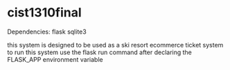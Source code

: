 # cist1310final
Dependencies:
flask
sqlite3

this system is designed to be used as a ski resort ecommerce ticket system 
to run this system use the flask run command after declaring the FLASK_APP environment variable
